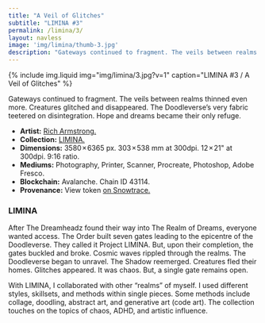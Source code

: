 ```yaml
---
title: "A Veil of Glitches"
subtitle: "LIMINA #3"
permalink: /limina/3/
layout: navless
image: 'img/limina/thumb-3.jpg'
description: "Gateways continued to fragment. The veils between realms thinned even more.  Creatures glitched and disappeared. The Doodleverse’s very fabric teetered on disintegration. Hope and dreams became their only refuge."
---
```

{% include img.liquid img="img/limina/3.jpg?v=1" caption="LIMINA #3 / A Veil of Glitches" %}

Gateways continued to fragment. The veils between realms thinned even more.  Creatures glitched and disappeared. The Doodleverse’s very fabric teetered on disintegration. Hope and dreams became their only refuge.

- **Artist:** [Rich Armstrong.](https://www.richarmstrong.net)
- **Collection:** [LIMINA.](https://www.richarmstrong.net/limina)
- **Dimensions:** 3580 × 6365 px. 303 × 538 mm at 300dpi. 12 × 21" at 300dpi. 9:16 ratio.
- **Mediums:** Photography, Printer, Scanner, Procreate, Photoshop, Adobe Fresco.
- **Blockchain:** Avalanche. Chain ID 43114.
- **Provenance:** View token [on Snowtrace.](https://snowtrace.io/nft/0xE83DB7fA84Ca2D12B4dcb126659CC09d28F67931/3?chainId=43114)

### LIMINA
After The Dreamheadz found their way into The Realm of Dreams, everyone wanted access. The Order built seven gates leading to the epicentre of the Doodleverse. They called it Project LIMINA. But, upon their completion, the gates buckled and broke. Cosmic waves rippled through the realms. The Doodleverse began to unravel. The Shadow reemerged. Creatures fled their homes. Glitches appeared. It was chaos. But, a single gate remains open.

With LIMINA, I collaborated with other “realms” of myself. I used different styles, skillsets, and methods within single pieces. Some methods include collage, doodling, abstract art, and generative art (code art). The collection touches on the topics of chaos, ADHD, and artistic influence.

